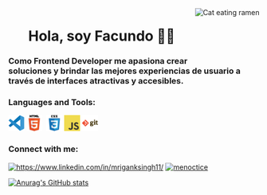 <img align="right" alt="Cat eating ramen" height="110px" src="https://i.ibb.co/v3p3cC9/catramen.gif"/>

<h1 align="center" border="none">Hola, soy Facundo 🐱‍👤</h1>
<h3>Como Frontend Developer me apasiona crear soluciones y brindar las mejores experiencias de usuario a través de interfaces atractivas y accesibles.</h3>

<h3 align="left">Languages and Tools:</h3>
<span>
<img src="https://raw.githubusercontent.com/devicons/devicon/2ae2a900d2f041da66e950e4d48052658d850630/icons/vscode/vscode-original.svg" alt="visual studio code" width="32" height="32"/>
<img src="https://raw.githubusercontent.com/github/explore/80688e429a7d4ef2fca1e82350fe8e3517d3494d/topics/html/html.png" alt="html5" width="32" height="32"/> 
<img src="https://raw.githubusercontent.com/github/explore/80688e429a7d4ef2fca1e82350fe8e3517d3494d/topics/css/css.png" alt="css3" width="32" height="32"/>
<img src="https://raw.githubusercontent.com/github/explore/80688e429a7d4ef2fca1e82350fe8e3517d3494d/topics/javascript/javascript.png" alt="javascript" width="32" height="32"/>
<img src="https://raw.githubusercontent.com/github/explore/80688e429a7d4ef2fca1e82350fe8e3517d3494d/topics/git/git.png" alt="git" width="32" height="32"/>
</span>

<h3 align="left">Connect with me:</h3>
<p align="left">
<a href="https://www.linkedin.com/in/facundoluna/" target="_blank"><img align="center" src="https://raw.githubusercontent.com/rahuldkjain/github-profile-readme-generator/master/src/images/icons/Social/linked-in-alt.svg" alt="https://www.linkedin.com/in/mriganksingh11/" height="32" width="32" /></a>
<a href="https://twitter.com/FacundoLuna__" target="_blank"><img align="center" src="https://raw.githubusercontent.com/rahuldkjain/github-profile-readme-generator/master/src/images/icons/Social/twitter.svg" alt="menoctice" height="32" width="32" /></a>
</p>

[![Anurag's GitHub stats](https://github-readme-stats.vercel.app/api?username=Facugl&show_icons=true&theme=panda)](https://github.com/anuraghazra/github-readme-stats)
